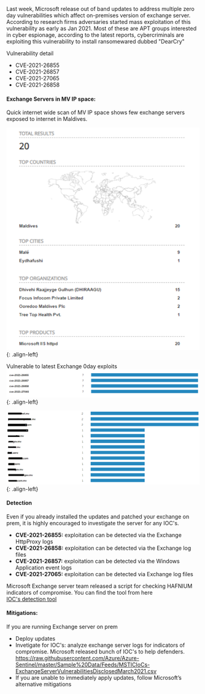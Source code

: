Last week, Microsoft release out of band updates to address multiple zero day vulnerabilities which affect on-premises version of exchange server. According to research firms adversaries started mass exploitation of this vulnerability as early as Jan 2021. Most of these are APT groups interested in cyber espionage, according to the latest reports, cybercriminals are exploiting this vulnerability to  install ransomewared dubbed "DearCry"

Vulnerability detail

- CVE-2021-26855
- CVE-2021-26857
- CVE-2021-27065
- CVE-2021-26858

#### Exchange Servers in MV IP space:

Quick internet wide scan of MV IP space shows few exchange servers exposed to internet in Maldives. 


![source-01](/img/enu16111111.PNG){: .align-left}

Vulnerable to latest Exchange 0day exploits
![source-01](/img/enu161111112.PNG){: .align-left}


![source-01](/img/screenshot1.PNG){: .align-left}

#### Detection
Even if you already installed the updates and patched your exchange on prem, it is highly encouraged to investigate the server for any IOC's.

- **CVE-2021-26855:** exploitation can be detected via the  Exchange HttpProxy logs
- **CVE-2021-26858:** exploitation can be detected via the Exchange log files
- **CVE-2021-26857:** exploitation can be detected via the Windows Application event logs
- **CVE-2021-27065:** exploitation can be detected via Exchange log files


Microsoft Exchange server team released a script for checking HAFNIUM indicators of compromise. You can find the tool from here  
[IOC's detection tool](https://github.com/microsoft/CSS-Exchange/tree/main/Security)


#### Mitigations:

If you are running Exchange server on prem 
- Deploy updates
- Invetigate for IOC's: analyze exchange server logs for indicators of compromise. Microsoft released bunch of IOC's to help defenders. https://raw.githubusercontent.com/Azure/Azure-Sentinel/master/Sample%20Data/Feeds/MSTICIoCs-ExchangeServerVulnerabilitiesDisclosedMarch2021.csv
- If you are unable to immediately apply updates, follow Microsoft’s alternative mitigations


